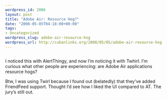 ```yaml
--- 
wordpress_id: 2086
layout: post
title: "Adobe Air: Resource Hog?"
date: "2008-05-05T04:18:00+00:00"
tags: 
- Uncategorized
wordpress_slug: adobe-air-resource-hog
wordpress_url: http://cubanlinks.org/2008/05/05/adobe-air-resource-hog
---
```

<p><a href="http://cubanlinks.org/assets/2008/5/5/twirl.png"><img src="http://cubanlinks.org/assets/2008/5/5/twirl_thumb.png" alt="" /></a></p>


<p>I noticed this with AlertThingy, and now I&#8217;m noticing it with Twhirl.  I&#8217;m curious what other people are experiencing: are Adobe Air applications resource hogs?</p>


<p>Btw, I was using Twirl because I found out (belatedly) that they&#8217;ve added FriendFeed support.  Thought I&#8217;d see how I liked the UI compared to AT.  The jury&#8217;s still out.</p>
